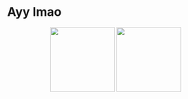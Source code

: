 # Ayy lmao

<div align="center">
<img src="https://github-readme-stats.vercel.app/api?username=MarcusRattman&theme=tokyonight&show_icons=true&hide_border=true&count_private=true" height="150/>

<img src="https://github-readme-streak-stats.herokuapp.com/?user=MarcusRattman&theme=tokyonight&hide_border=true" height="150" />

<img src="https://github-readme-stats.vercel.app/api/top-langs/?username=MarcusRattman&theme=tokyonight&show_icons=true&hide_border=true&layout=compact" height="150" />
</div>
